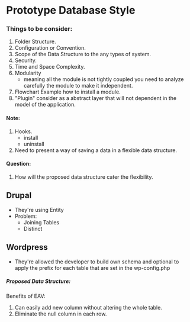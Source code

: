 
# Prototype Database Style #

### Things to be consider: ###
1. Folder Structure.
2. Configuration or Convention.
3. Scope of the Data Structure to the any types of system.
4. Security.
5. Time and Space Complexity.
6. Modularity
    - meaning all the module is not tightly coupled you need to analyze carefully the module
    to make it independent.
7. Flowchart Example how to install a module.
8. "Plugin" consider as a abstract layer that will not dependent in the model of the application.

#### Note: #####
1. Hooks.
    - install
    - uninstall
2. Need to present a way of saving a data in a flexible data structure.

#### Question: ####
1. How will the proposed data structure cater the flexibility.

## Drupal
- They're using Entity
- Problem:
    - Joining Tables
    - Distinct

## Wordpress
- They're allowed the developer to build own schema and optional to apply the prefix for each table
that are set in the wp-config.php

##### Proposed Data Structure: #####

Benefits of EAV:
1. Can easily add new column without altering the whole table.
2. Eliminate the null column in each row.